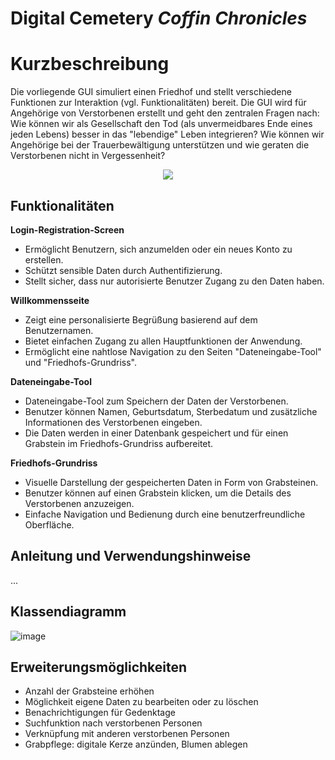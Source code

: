 # Digital Cemetery _Coffin Chronicles_

# Kurzbeschreibung
Die vorliegende GUI simuliert einen Friedhof und stellt verschiedene Funktionen zur Interaktion (vgl. Funktionalitäten) bereit. 
Die GUI wird für Angehörige von Verstorbenen erstellt und geht den zentralen Fragen nach: Wie können wir als Gesellschaft den Tod 
(als unvermeidbares Ende eines jeden Lebens) besser in das "lebendige" Leben integrieren? Wie können wir Angehörige bei der 
Trauerbewältigung unterstützen und wie geraten die Verstorbenen nicht in Vergessenheit?

<p align="center">
  <img src="https://github.com/user-attachments/assets/17d5e89c-b633-41d2-b7d7-a6959601eaff" />
</p>


## Funktionalitäten
**Login-Registration-Screen**
- Ermöglicht Benutzern, sich anzumelden oder ein neues Konto zu erstellen.
- Schützt sensible Daten durch Authentifizierung.
- Stellt sicher, dass nur autorisierte Benutzer Zugang zu den Daten haben.

**Willkommensseite**
- Zeigt eine personalisierte Begrüßung basierend auf dem Benutzernamen.
- Bietet einfachen Zugang zu allen Hauptfunktionen der Anwendung.
- Ermöglicht eine nahtlose Navigation zu den Seiten "Dateneingabe-Tool" und "Friedhofs-Grundriss".

**Dateneingabe-Tool**
- Dateneingabe-Tool zum Speichern der Daten der Verstorbenen.
- Benutzer können Namen, Geburtsdatum, Sterbedatum und zusätzliche Informationen des Verstorbenen eingeben.
- Die Daten werden in einer Datenbank gespeichert und für einen Grabstein im Friedhofs-Grundriss aufbereitet.

**Friedhofs-Grundriss**
- Visuelle Darstellung der gespeicherten Daten in Form von Grabsteinen.
- Benutzer können auf einen Grabstein klicken, um die Details des Verstorbenen anzuzeigen.
- Einfache Navigation und Bedienung durch eine benutzerfreundliche Oberfläche.


## Anleitung und Verwendungshinweise

...


## Klassendiagramm

![image](https://github.com/user-attachments/assets/2bbdf0b5-35df-4635-86f1-940db0b51848)


## Erweiterungsmöglichkeiten
- Anzahl der Grabsteine erhöhen
- Möglichkeit eigene Daten zu bearbeiten oder zu löschen
- Benachrichtigungen für Gedenktage
- Suchfunktion nach verstorbenen Personen
- Verknüpfung mit anderen verstorbenen Personen
- Grabpflege: digitale Kerze anzünden, Blumen ablegen
